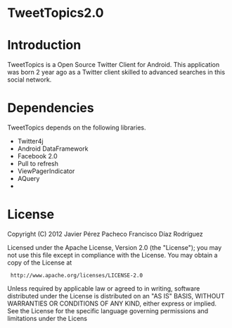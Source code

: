 TweetTopics2.0
==============

# Introduction

TweetTopics is a Open Source Twitter Client for Android. This application was born 2 year ago 
as a Twitter client skilled to advanced searches in this social network.

# Dependencies

TweetTopics depends on the following libraries.

- Twitter4j
- Android DataFramework
- Facebook 2.0
- Pull to refresh
- ViewPagerIndicator
- AQuery
- 

# License

Copyright (C) 2012 
Javier Pérez Pacheco
Francisco Díaz Rodríguez

Licensed under the Apache License, Version 2.0 (the "License");
you may not use this file except in compliance with the License.
You may obtain a copy of the License at

     http://www.apache.org/licenses/LICENSE-2.0

Unless required by applicable law or agreed to in writing, software
distributed under the License is distributed on an "AS IS" BASIS,
WITHOUT WARRANTIES OR CONDITIONS OF ANY KIND, either express or implied.
See the License for the specific language governing permissions and
limitations under the Licens
